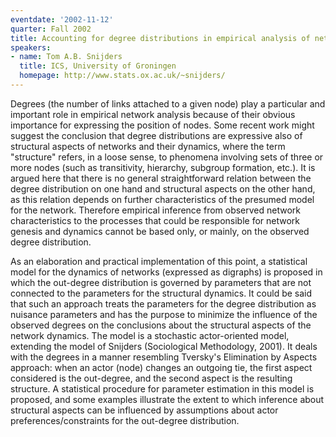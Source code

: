 ```yaml
---
eventdate: '2002-11-12'
quarter: Fall 2002
title: Accounting for degree distributions in empirical analysis of network dynamics
speakers:
- name: Tom A.B. Snijders
  title: ICS, University of Groningen
  homepage: http://www.stats.ox.ac.uk/~snijders/
---
```

Degrees (the number of links attached to a given node) play a particular and important role in empirical network analysis because of their obvious importance for expressing the position of nodes. Some recent work might suggest the conclusion that degree distributions are expressive also of structural aspects of networks and their dynamics, where the term &quot;structure&quot; refers, in a loose sense, to phenomena involving sets of three or more nodes (such as transitivity, hierarchy, subgroup formation, etc.). It is argued here that there is no general straightforward relation between the degree distribution on one hand and structural aspects on the other hand, as this relation depends on further characteristics of the presumed model for the network. Therefore empirical inference from observed network characteristics to the processes that could be responsible for network genesis and dynamics cannot be based only, or mainly, on the observed degree distribution.

As an elaboration and practical implementation of this point, a statistical model for the dynamics of networks (expressed as digraphs) is proposed in which the out-degree distribution is governed by parameters that are not connected to the parameters for the structural dynamics. It could be said that such an approach treats the parameters for the degree distribution as nuisance parameters and has the purpose to minimize the influence of the observed degrees on the conclusions about the structural aspects of the network dynamics. The model is a stochastic actor-oriented model, extending the model of Snijders (Sociological Methodology, 2001). It deals with the degrees in a manner resembling Tversky's Elimination by Aspects approach: when an actor (node) changes an outgoing tie, the first aspect considered is the out-degree, and the second aspect is the resulting structure. A statistical procedure for parameter estimation in this model is proposed, and some examples illustrate the extent to which inference about structural aspects can be influenced by assumptions about actor preferences/constraints for the out-degree distribution.